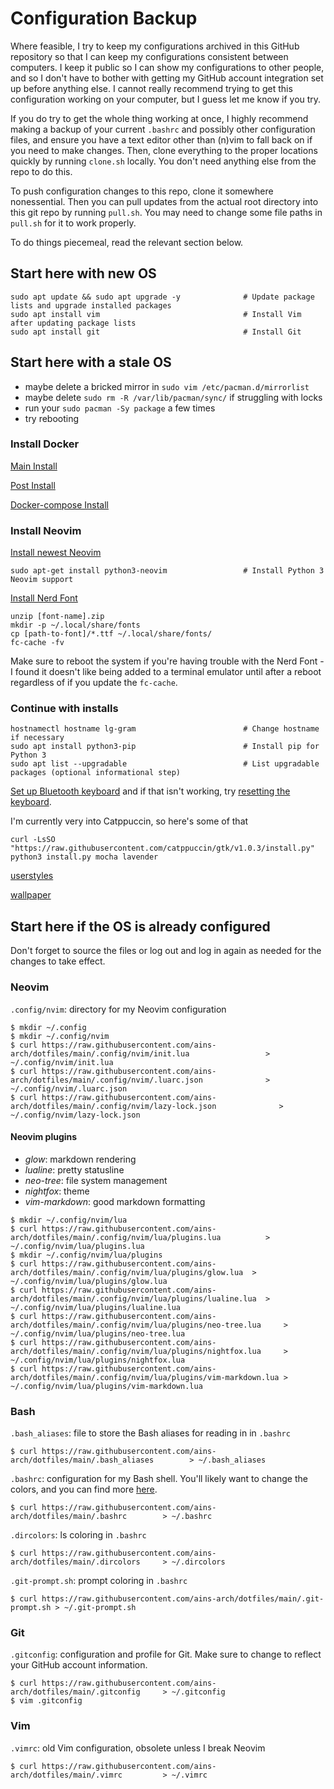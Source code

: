 # Configuration Backup

Where feasible, I try to keep my configurations archived in this GitHub repository
so that I can keep my configurations consistent between computers.
I keep it public so I can show my configurations to other people, and so I don't have to
bother with getting my GitHub account integration set up before anything else.
I cannot really recommend trying to get this configuration working on your computer,
but I guess let me know if you try.

If you do try to get the whole thing working at once, I highly recommend
making a backup of your current `.bashrc` and possibly other configuration
files, and ensure you have a text editor other than (n)vim to fall back on if
you need to make changes. Then, clone everything to the proper locations
quickly by running `clone.sh` locally. You don't need anything else from the
repo to do this.

To push configuration changes to this repo, clone it somewhere nonessential.
Then you can pull updates from the actual root directory into this git repo by running `pull.sh`.
You may need to change some file paths in `pull.sh` for it to work properly.

To do things piecemeal, read the relevant section below.

## Start here with new OS

```
sudo apt update && sudo apt upgrade -y              # Update package lists and upgrade installed packages
sudo apt install vim                                # Install Vim after updating package lists
sudo apt install git                                # Install Git
```

## Start here with a stale OS
- maybe delete a bricked mirror in `sudo vim /etc/pacman.d/mirrorlist`
- maybe delete `sudo rm -R /var/lib/pacman/sync/` if struggling with locks
- run your `sudo pacman -Sy package` a few times
- try rebooting

### Install Docker

[Main Install](https://docs.docker.com/engine/install/ubuntu/)

[Post Install](https://docs.docker.com/engine/install/linux-postinstall/)

[Docker-compose Install](https://docs.docker.com/compose/install/linux/)

### Install Neovim

[Install newest Neovim](https://github.com/neovim/neovim/blob/master/INSTALL.md#install-from-package)

```
sudo apt-get install python3-neovim                 # Install Python 3 Neovim support
```

[Install Nerd Font](https://github.com/ryanoasis/nerd-fonts/releases/download/v3.2.1/FiraMono.zip)

```
unzip [font-name].zip
mkdir -p ~/.local/share/fonts
cp [path-to-font]/*.ttf ~/.local/share/fonts/
fc-cache -fv
```

Make sure to reboot the system if you're having trouble with the Nerd Font - I
found it doesn't like being added to a terminal emulator until after a reboot
regardless of if you update the `fc-cache`.


### Continue with installs

```
hostnamectl hostname lg-gram                        # Change hostname if necessary
sudo apt install python3-pip                        # Install pip for Python 3
sudo apt list --upgradable                          # List upgradable packages (optional informational step)
```

[Set up Bluetooth
keyboard](https://askubuntu.com/questions/701978/how-can-a-bluetooth-keyboard-that-requires-a-code-entry-be-paired-in-the-termina)
and if that isn't working, try [resetting the
keyboard](https://www.reddit.com/r/logitech/comments/17uqlqr/pebble_k380s_not_connecting_to_laptop_via/).

I'm currently very into Catppuccin, so here's some of that

```
curl -LsSO "https://raw.githubusercontent.com/catppuccin/gtk/v1.0.3/install.py"
python3 install.py mocha lavender
```

[userstyles](https://github.com/catppuccin/userstyles/releases/tag/all-userstyles-export)

[wallpaper](https://github.com/zhichaoh/catppuccin-wallpapers/blob/1023077979591cdeca76aae94e0359da1707a60e/landscapes/evening-sky.png)

## Start here if the OS is already configured

Don't forget to source the files or log out and log in again as needed for the changes to take effect.

### Neovim

`.config/nvim`: directory for my Neovim configuration

```
$ mkdir ~/.config
$ mkdir ~/.config/nvim
$ curl https://raw.githubusercontent.com/ains-arch/dotfiles/main/.config/nvim/init.lua                 > ~/.config/nvim/init.lua
$ curl https://raw.githubusercontent.com/ains-arch/dotfiles/main/.config/nvim/.luarc.json              > ~/.config/nvim/.luarc.json
$ curl https://raw.githubusercontent.com/ains-arch/dotfiles/main/.config/nvim/lazy-lock.json              > ~/.config/nvim/lazy-lock.json
```

#### Neovim plugins
* *glow*: markdown rendering
* *lualine*: pretty statusline
* *neo-tree*: file system management
* *nightfox*: theme
* *vim-markdown*: good markdown formatting

```
$ mkdir ~/.config/nvim/lua
$ curl https://raw.githubusercontent.com/ains-arch/dotfiles/main/.config/nvim/lua/plugins.lua          > ~/.config/nvim/lua/plugins.lua
$ mkdir ~/.config/nvim/lua/plugins
$ curl https://raw.githubusercontent.com/ains-arch/dotfiles/main/.config/nvim/lua/plugins/glow.lua  > ~/.config/nvim/lua/plugins/glow.lua
$ curl https://raw.githubusercontent.com/ains-arch/dotfiles/main/.config/nvim/lua/plugins/lualine.lua  > ~/.config/nvim/lua/plugins/lualine.lua
$ curl https://raw.githubusercontent.com/ains-arch/dotfiles/main/.config/nvim/lua/plugins/neo-tree.lua     > ~/.config/nvim/lua/plugins/neo-tree.lua
$ curl https://raw.githubusercontent.com/ains-arch/dotfiles/main/.config/nvim/lua/plugins/nightfox.lua     > ~/.config/nvim/lua/plugins/nightfox.lua
$ curl https://raw.githubusercontent.com/ains-arch/dotfiles/main/.config/nvim/lua/plugins/vim-markdown.lua > ~/.config/nvim/lua/plugins/vim-markdown.lua
```

### Bash

`.bash_aliases`: file to store the Bash aliases for reading in in `.bashrc`

```
$ curl https://raw.githubusercontent.com/ains-arch/dotfiles/main/.bash_aliases        > ~/.bash_aliases
```

`.bashrc`: configuration for my Bash shell. You'll likely want to change the colors,
and you can find more [here](https://wiki.archlinux.org/index.php/Color_Bash_Prompt).

```
$ curl https://raw.githubusercontent.com/ains-arch/dotfiles/main/.bashrc        > ~/.bashrc
```

`.dircolors`: ls coloring in `.bashrc`

```
$ curl https://raw.githubusercontent.com/ains-arch/dotfiles/main/.dircolors     > ~/.dircolors
```

`.git-prompt.sh`: prompt coloring in `.bashrc`

```
$ curl https://raw.githubusercontent.com/ains-arch/dotfiles/main/.git-prompt.sh > ~/.git-prompt.sh
```

### Git

`.gitconfig`: configuration and profile for Git. Make sure to change to reflect your GitHub
account information.

```
$ curl https://raw.githubusercontent.com/ains-arch/dotfiles/main/.gitconfig     > ~/.gitconfig
$ vim .gitconfig
```

### Vim

`.vimrc`: old Vim configuration, obsolete unless I break Neovim

```
$ curl https://raw.githubusercontent.com/ains-arch/dotfiles/main/.vimrc         > ~/.vimrc
```
